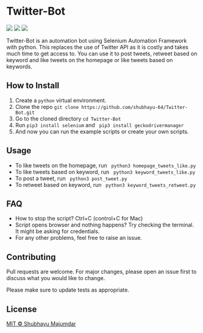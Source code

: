 # Twitter-Bot
<p align="left">
<a href="https://github.com/shubhayu-64/Twitter-Bot/blob/main/LICENSE" alt="Lisence"><img src="https://img.shields.io/github/license/shubhayu-64/Twitter-Bot"></a> <a href="https://github.com/shubhayu-64/Twitter-Bot/issues" alt="Issues"><img src="https://img.shields.io/github/issues/shubhayu-64/Twitter-Bot"></a> <a href="https://twitter.com/intent/follow?screen_name=shubhayu64" alt="Twiter-Follow"><img src="https://img.shields.io/twitter/url?style=social&url=https%3A%2F%2Ftwitter.com%2Fshubhayu64"></a>
</p>

Twitter-Bot is an automation bot using Selenium Automation Framework with python. This replaces the use of Twitter API as it is costly and takes much time to get access to. You can use it to post tweets, retweet based on keyword and like tweets on the homepage or like tweets based on keywords.

## How to Install

1. Create a ```python``` virtual environment.
2. Clone the repo ```git clone https://github.com/shubhayu-64/Twitter-Bot.git ``` 
3. Go to the cloned directory ``` cd Twitter-Bot ```
4. Run ``` pip3 install selenium ``` and ``` pip3 install geckodrivermanager```
5. And now you can run the example scripts or create your own scripts.  

## Usage
- To like tweets on the homepage, run ``` python3 homepage_tweets_like.py```
- To like tweets based on keyword, run ``` python3 keyword_tweets_like.py```
- To post a tweet, run ``` python3 post_tweet.py```
- To retweet based on keyword, run ``` python3 keyword_tweets_retweet.py```

## FAQ
- How to stop the script? Ctrl+C (control+C for Mac)
- Script opens browser and nothing happens? Try checking the terminal. It might be asking for credentials.
- For any other problems, feel free to raise an issue.

## Contributing
Pull requests are welcome. For major changes, please open an issue first to discuss what you would like to change.

Please make sure to update tests as appropriate.

## License
[MIT © Shubhayu Majumdar](https://github.com/shubhayu-64/Twitter-Bot/blob/main/LICENSE)
